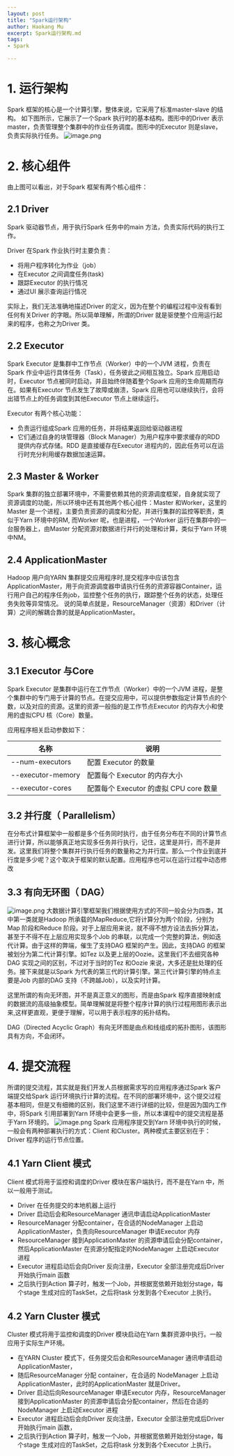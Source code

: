 ```yaml
---
layout: post
title: "Spark运行架构"
author: Haokang Mu
excerpt: Spark运行架构.md
tags:
- Spark

---
```


# 1. 运行架构
Spark 框架的核心是一个计算引擎，整体来说，它采用了标准master-slave 的结构。
如下图所示，它展示了一个Spark 执行时的基本结构。图形中的Driver 表示master，负责管理整个集群中的作业任务调度。图形中的Executor 则是slave，负责实际执行任务。
![image.png](https://cdn.nlark.com/yuque/0/2022/png/25452040/1647587067443-2d60aa74-a6cd-4cc3-8603-0bf092441a7d.png#clientId=u22eb4000-f09b-4&crop=0&crop=0&crop=1&crop=1&from=paste&height=270&id=u2dec1221&margin=%5Bobject%20Object%5D&name=image.png&originHeight=600&originWidth=1280&originalType=binary&ratio=1&rotation=0&showTitle=false&size=2308406&status=done&style=none&taskId=u2666e9c0-3807-42fa-bef8-65af400a36a&title=&width=576)
# 2. 核心组件
由上图可以看出，对于Spark 框架有两个核心组件：
 
## 2.1 Driver
Spark 驱动器节点，用于执行Spark 任务中的main 方法，负责实际代码的执行工作。

Driver 在Spark 作业执行时主要负责：

- 将用户程序转化为作业（job）
- 在Executor 之间调度任务(task)
- 跟踪Executor 的执行情况
- 通过UI 展示查询运行情况

实际上，我们无法准确地描述Driver 的定义，因为在整个的编程过程中没有看到任何有关Driver 的字眼。所以简单理解，所谓的Driver 就是驱使整个应用运行起来的程序，也称之为Driver 类。

## 2.2 Executor
Spark Executor 是集群中工作节点（Worker）中的一个JVM 进程，负责在Spark 作业中运行具体任务（Task），任务彼此之间相互独立。Spark 应用启动时，Executor 节点被同时启动，并且始终伴随着整个Spark 应用的生命周期而存在。如果有Executor 节点发生了故障或崩溃，Spark 应用也可以继续执行，会将出错节点上的任务调度到其他Executor 节点上继续运行。

Executor 有两个核心功能：

- 负责运行组成Spark 应用的任务，并将结果返回给驱动器进程
- 它们通过自身的块管理器（Block Manager）为用户程序中要求缓存的RDD 提供内存式存储。RDD 是直接缓存在Executor 进程内的，因此任务可以在运行时充分利用缓存数据加速运算。

## 2.3 Master & Worker
Spark 集群的独立部署环境中，不需要依赖其他的资源调度框架，自身就实现了资源调度的功能，所以环境中还有其他两个核心组件：Master 和Worker，这里的Master 是一个进程，主要负责资源的调度和分配，并进行集群的监控等职责，类似于Yarn 环境中的RM, 而Worker 呢，也是进程，一个Worker 运行在集群中的一台服务器上，由Master 分配资源对数据进行并行的处理和计算，类似于Yarn 环境中NM。
## 
## 2.4 ApplicationMaster
Hadoop 用户向YARN 集群提交应用程序时,提交程序中应该包含ApplicationMaster，用于向资源调度器申请执行任务的资源容器Container，运行用户自己的程序任务job，监控整个任务的执行，跟踪整个任务的状态，处理任务失败等异常情况。
说的简单点就是，ResourceManager（资源）和Driver（计算）之间的解耦合靠的就是ApplicationMaster。

# 3. 核心概念
## 3.1 Executor 与Core
Spark Executor 是集群中运行在工作节点（Worker）中的一个JVM 进程，是整个集群中的专门用于计算的节点。在提交应用中，可以提供参数指定计算节点的个数，以及对应的资源。这里的资源一般指的是工作节点Executor 的内存大小和使用的虚拟CPU 核（Core）数量。

应用程序相关启动参数如下：

| 名称 | 说明 |
| --- | --- |
| --num-executors | 配置 Executor 的数量 |
| --executor-memory | 配置每个 Executor 的内存大小 |
| --executor-cores | 配置每个 Executor 的虚拟 CPU core 数量 |

## 3.2 并行度（ Parallelism）
在分布式计算框架中一般都是多个任务同时执行，由于任务分布在不同的计算节点进行计算，所以能够真正地实现多任务并行执行，记住，这里是并行，而不是并发。这里我们将整个集群并行执行任务的数量称之为并行度。那么一个作业到底并行度是多少呢？这个取决于框架的默认配置。应用程序也可以在运行过程中动态修改

## 3.3 有向无环图（ DAG）
![image.png](https://cdn.nlark.com/yuque/0/2022/png/25452040/1647587597999-ee22a53e-25af-4a1f-aacf-89170c31445d.png#clientId=u22eb4000-f09b-4&crop=0&crop=0&crop=1&crop=1&from=paste&height=258&id=uce18ce87&margin=%5Bobject%20Object%5D&name=image.png&originHeight=720&originWidth=983&originalType=binary&ratio=1&rotation=0&showTitle=false&size=2127512&status=done&style=none&taskId=ued7f54d4-b0ea-453a-bf69-428ea648638&title=&width=352)
大数据计算引擎框架我们根据使用方式的不同一般会分为四类，其中第一类就是Hadoop 所承载的MapReduce,它将计算分为两个阶段，分别为Map 阶段和Reduce 阶段。对于上层应用来说，就不得不想方设法去拆分算法，甚至于不得不在上层应用实现多个Job 的串联，以完成一个完整的算法，例如迭代计算。由于这样的弊端，催生了支持DAG 框架的产生。因此，支持DAG 的框架被划分为第二代计算引擎。如Tez  以及更上层的Oozie。这里我们不去细究各种DAG 实现之间的区别，不过对于当时的Tez 和Oozie 来说，大多还是批处理的任务。接下来就是以Spark 为代表的第三代的计算引擎。第三代计算引擎的特点主要是Job 内部的DAG 支持（不跨越Job），以及实时计算。

这里所谓的有向无环图，并不是真正意义的图形，而是由Spark 程序直接映射成的数据流的高级抽象模型。简单理解就是将整个程序计算的执行过程用图形表示出来,这样更直观，更便于理解，可以用于表示程序的拓扑结构。

DAG（Directed Acyclic Graph）有向无环图是由点和线组成的拓扑图形，该图形具有方向，不会闭环。

# 4. 提交流程
所谓的提交流程，其实就是我们开发人员根据需求写的应用程序通过Spark 客户端提交给Spark 运行环境执行计算的流程。在不同的部署环境中，这个提交过程基本相同，但是又有细微的区别，我们这里不进行详细的比较，但是因为国内工作中，将Spark 引用部署到Yarn 环境中会更多一些，所以本课程中的提交流程是基于Yarn 环境的。
![image.png](https://cdn.nlark.com/yuque/0/2022/png/25452040/1647587687822-ee160969-a81e-4eaa-a276-2e36f52a2220.png#clientId=u22eb4000-f09b-4&crop=0&crop=0&crop=1&crop=1&from=paste&height=515&id=u1282a710&margin=%5Bobject%20Object%5D&name=image.png&originHeight=720&originWidth=970&originalType=binary&ratio=1&rotation=0&showTitle=false&size=2099379&status=done&style=none&taskId=u4d8300cb-93dd-4797-810d-e1cc6fdcdc0&title=&width=694)
Spark 应用程序提交到Yarn 环境中执行的时候，一般会有两种部署执行的方式：Client 和Cluster。两种模式主要区别在于：Driver 程序的运行节点位置。

## 4.1 Yarn Client 模式
Client 模式将用于监控和调度的Driver 模块在客户端执行，而不是在Yarn 中，所以一般用于测试。

- Driver 在任务提交的本地机器上运行
- Driver 启动后会和ResourceManager 通讯申请启动ApplicationMaster
- ResourceManager 分配container，在合适的NodeManager 上启动ApplicationMaster，负责向ResourceManager 申请Executor 内存
- ResourceManager 接到ApplicationMaster 的资源申请后会分配container，然后ApplicationMaster 在资源分配指定的NodeManager 上启动Executor 进程
- Executor 进程启动后会向Driver 反向注册，Executor 全部注册完成后Driver 开始执行main 函数
- 之后执行到Action 算子时，触发一个Job，并根据宽依赖开始划分stage，每个stage 生成对应的TaskSet，之后将task 分发到各个Executor 上执行。

## 4.2 Yarn Cluster 模式
Cluster 模式将用于监控和调度的Driver 模块启动在Yarn 集群资源中执行。一般应用于实际生产环境。

- 在YARN Cluster 模式下，任务提交后会和ResourceManager 通讯申请启动ApplicationMaster，
- 随后ResourceManager 分配 container，在合适的 NodeManager 上启动 ApplicationMaster，此时的ApplicationMaster 就是Driver。
- Driver 启动后向ResourceManager 申请Executor 内存，ResourceManager 接到ApplicationMaster 的资源申请后会分配container，然后在合适的NodeManager 上启动Executor 进程
- Executor 进程启动后会向Driver 反向注册，Executor 全部注册完成后Driver 开始执行main 函数，
- 之后执行到Action 算子时，触发一个Job，并根据宽依赖开始划分stage，每个stage 生成对应的TaskSet，之后将task 分发到各个Executor 上执行。


